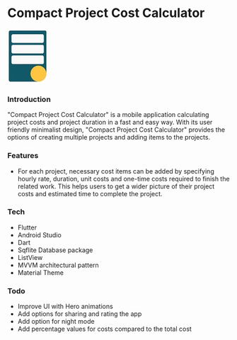 # Compact Project Cost Calculator

[![](logo_image.jpg)](logo_image.jpg)

### Introduction
"Compact Project Cost Calculator" is a mobile application calculating project costs and project duration in a fast and easy way. With its user friendly minimalist design, "Compact Project Cost Calculator" provides the options of creating multiple projects and adding items to the projects.


### Features
- For each project, necessary cost items can be added by specifying hourly rate, duration, unit costs and one-time costs required to finish the related work. This helps users to get a wider picture of their project costs and estimated time to complete the project.
 

### Tech

* Flutter 
* Android Studio
* Dart
* Sqflite Database package
* ListView
* MVVM architectural pattern
* Material Theme


### Todo
* Improve UI with Hero animations
* Add options for sharing and rating the app
* Add option for night mode
* Add percentage values for costs compared to the total cost

